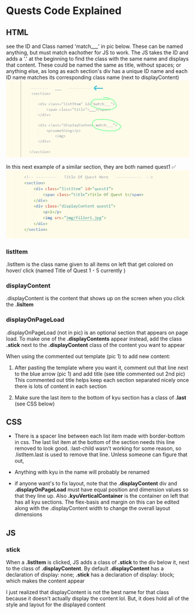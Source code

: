 # Quests Code Explained
## HTML
see the ID and Class named 'match___' in pic below.
These can be named anything, but must match eachother for JS to work. The JS takes the ID and adds a '.' at the beginning to find the class with the same name and displays that content. These could be named the same as title, without spaces; or anything else, as long as each section's div has a unique ID name and each ID name matches its corresponding class name (next to displayContent)<br>
<img src="img/questsCode1.png">


In this next example of a similar section, they are both named quest1         ✅
<img src="img/questsCode2.png">

### listItem ###
.listItem is the class name given to all items on left that get colored on hover/ click (named Title of Quest 1 - 5 currently )

### displayContent ###
.displayContent is the content that shows up on the screen when you click the <strong>.lisItem</strong>

### displayOnPageLoad ###
.displayOnPageLoad (not in pic) is an optional section that appears on page load. To make one of the <strong>.displayContents</strong> appear instead, add the class <strong>.stick</strong> next to the <strong>.displayContent</strong> class of the content you want to appear

When using the commented out template (pic 1) to add new content:
1) After pasting the template where you want it, comment out that line next to the blue arrow (pic 1) and add title (see title commented out 2nd pic)
This commented out title helps keep each section separated nicely once there is lots of content in each section

2) Make sure the last item to the bottom of kyu section has a class of <strong>.last</strong> (see CSS below)

## CSS ##

* There is a spacer line between each list item made with border-bottom in css. The last list item at the bottom of the section needs this line removed to look good. :last-child wasn't working for some reason, so .listItem.last is used to remove that line. Unless someone can figure that out, 

* Anything with kyu in the name will probably be renamed

* if anyone want's to fix layout, note that the <strong>.displayContent</strong> div and <strong>.displayOnPageLoad</strong> must have equal position and dimension values so that they line up. Also <strong>.kyuVerticalContainer</strong> is the container on left that has all kyu sections. The flex-basis and margin on this can be edited along with the .displayContent width to change the overall layout dimensions

## JS ##

### stick ###
When a <strong>.listItem</strong> is clicked, JS adds a class of <strong>.stick</strong> to the div below it, next to the class of <strong>.displayContent</strong>. By default <strong>.displayContent</strong> has a declaration of display: none; <strong>.stick</strong> has a declaration of display: block; which makes the content appear

I just realized that displayContent is not the best name for that class because it doesn't actually display the content lol. But, it does hold all of the style and layout for the displayed content
